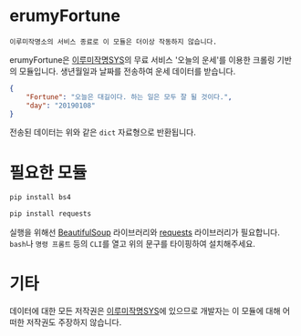 # erumyFortune
`이루미작명소의 서비스 종료로 이 모듈은 더이상 작동하지 않습니다.`

erumyFortune은 [이루미작명SYS](http://www.erumy.com/)의 무료 서비스 '오늘의 운세'를 이용한 크롤링 기반의 모듈입니다. 생년월일과 날짜를 전송하여 운세 데이터를 받습니다.  

```json
{
    "Fortune": "오늘은 대길이다. 하는 일은 모두 잘 될 것이다.", 
    "day": "20190108"
}
```
전송된 데이터는 위와 같은 `dict` 자료형으로 반환됩니다.  

# 필요한 모듈
```sh
pip install bs4
```
```sh
pip install requests
```
실행을 위해선 [BeautifulSoup](https://www.crummy.com/software/BeautifulSoup/bs4/doc/) 라이브러리와 [requests](http://docs.python-requests.org/en/master/) 라이브러리가 필요합니다. `bash`나 `명령 프롬트` 등의 `CLI`를 열고 위의 문구를 타이핑하여 설치해주세요.  

# 기타
데이터에 대한 모든 저작권은 [이루미작명SYS](http://www.erumy.com/)에 있으므로 개발자는 이 모듈에 대해 어떠한 저작권도 주장하지 않습니다.
